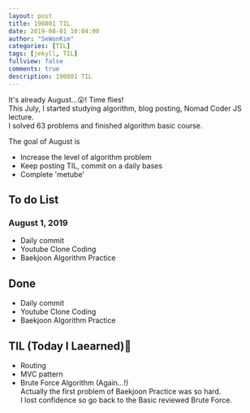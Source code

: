 ```yaml
---
layout: post
title: 190801 TIL
date: 2019-08-01 10:04:00
author: "SeWonKim"
categories: [TIL]
tags: [jekyll, TIL]
fullview: false
comments: true
description: 190801 TIL
---
```


It's already August...😮! Time flies!    
This July, I started studying algorithm, blog posting, Nomad Coder JS lecture.      
I solved 63 problems and finished algorithm basic course.      

The goal of August is 
* Increase the level of algorithm problem
* Keep posting TIL, commit on a daily bases
* Complete 'metube'


## To do List 
### August 1, 2019
* Daily commit
* Youtube Clone Coding
* Baekjoon Algorithm Practice



## Done 
* Daily commit
* Youtube Clone Coding
* Baekjoon Algorithm Practice


## TIL (Today I Laearned)🤔
* Routing
* MVC pattern
* Brute Force Algorithm (Again...!)   
  Actually the first problem of Baekjoon Practice was so hard.    
  I lost confidence so go back to the Basic reviewed Brute Force.

